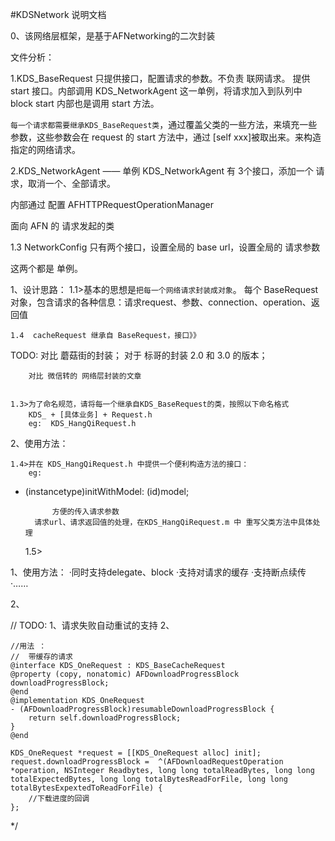#KDSNetwork 说明文档

0、该网络层框架，是基于AFNetworking的二次封装

文件分析：

1.KDS_BaseRequest 只提供接口，配置请求的参数。不负责 联网请求。
    提供 start 接口。内部调用 KDS_NetworkAgent 这一单例，将请求加入到队列中
    block start 内部也是调用 start 方法。

`每一个请求都需要继承KDS_BaseRequest类`，通过覆盖父类的一些方法，来填充一些参数，这些参数会在 request 的 start 方法中，通过 [self xxx]被取出来。来构造指定的网络请求。

2.KDS_NetworkAgent —— 单例
KDS_NetworkAgent 有 3个接口，添加一个 请求，取消一个、全部请求。

内部通过 配置 AFHTTPRequestOperationManager 

面向 AFN 的 请求发起的类

1.3  NetworkConfig 只有两个接口，设置全局的 base url，设置全局的 请求参数

这两个都是 单例。



1、设计思路：
    1.1>基本的思想是`把每一个网络请求封装成对象`。
        每个 BaseRequest 对象，包含请求的各种信息：请求request、参数、connection、operation、返回值



    1.4  cacheRequest 继承自 BaseRequest，接口》》


TODO: 对比 蘑菇街的封装； 对于 标哥的封装 2.0 和 3.0 的版本；
    
        对比 微信转的 网络层封装的文章


    1.3>为了命名规范，请将每一个继承自KDS_BaseRequest的类，按照以下命名格式
        KDS_ + [具体业务] + Request.h
        eg:  KDS_HangQiRequest.h

2、使用方法：

    1.4>并在 KDS_HangQiRequest.h 中提供一个便利构造方法的接口：
        eg:
- (instancetype)initWithModel: (id)model;

            方便的传入请求参数
        请求url、请求返回值的处理，在KDS_HangQiRequest.m 中 重写父类方法中具体处理
    1.5>

        


1、使用方法：
    ·同时支持delegate、block
    ·支持对请求的缓存
    ·支持断点续传
    ·……

2、



//  TODO: 
1、请求失败自动重试的支持
2、    


```
//用法 ：
//  带缓存的请求
@interface KDS_OneRequest : KDS_BaseCacheRequest
@property (copy, nonatomic) AFDownloadProgressBlock downloadProgressBlock;
@end
@implementation KDS_OneRequest
- (AFDownloadProgressBlock)resumableDownloadProgressBlock {
    return self.downloadProgressBlock;
}
@end

KDS_OneRequest *request = [[KDS_OneRequest alloc] init];
request.downloadProgressBlock =  ^(AFDownloadRequestOperation *operation, NSInteger Readbytes, long long totalReadBytes, long long totalExpectedBytes, long long totalBytesReadForFile, long long totalBytesExpextedToReadForFile) {
    //下载进度的回调
};
```

*/